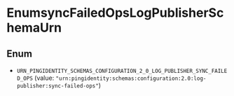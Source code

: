 

# EnumsyncFailedOpsLogPublisherSchemaUrn

## Enum


* `URN_PINGIDENTITY_SCHEMAS_CONFIGURATION_2_0_LOG_PUBLISHER_SYNC_FAILED_OPS` (value: `"urn:pingidentity:schemas:configuration:2.0:log-publisher:sync-failed-ops"`)



